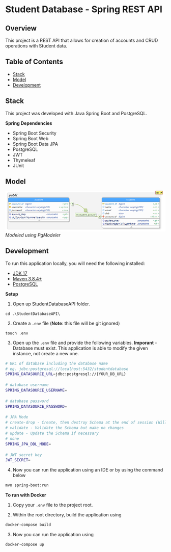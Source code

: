 # Student Database - Spring REST API

## Overview

This project is a REST API that allows for creation of accounts and CRUD operations with Student data.

## Table of Contents

- [Stack](#stack)<br/>
- [Model](#model)<br/>
- [Development](#development)<br/>

## Stack

This project was developed with Java Spring Boot and PostgreSQL.

**Spring Dependencies**

- Spring Boot Security
- Spring Boot Web
- Spring Boot Data JPA
- PostgreSQL
- JWT
- Thymeleaf
- JUnit

## Model
![](misc/studentdatabase-model.png)*Modeled using PgModeler*

## Development

To run this application locally, you will need the following installed:

- [JDK 17](https://www.oracle.com/java/technologies/javase/jdk17-archive-downloads.html)
- [Maven 3.8.4+](https://maven.apache.org/download.cgi)
- [PostgreSQL](https://www.postgresql.org/download/)

**Setup**

1) Open up StudentDatabaseAPI folder.

```
cd .\StudentDatabaseAPI\
```

2) Create a `.env` file (**Note**: this file will be git ignored)
    
```
touch .env
```

3) Open up the `.env` file and provide the following variables. **Imporant** - Database must exist. This application is able to modify the given instance, not create a new one.

```bash
# URL of database including the database name 
# eg. jdbc:postgresql://localhost:5432/studentdatabase
SPRING_DATASOURCE_URL=jdbc:postgresql://{YOUR_DB_URL}

# database username
SPRING_DATASOURCE_USERNAME=

# database password
SPRING_DATASOURCE_PASSWORD=

# JPA Mode
# create-drop - Create, then destroy Schema at the end of session (Will erase everything)
# validate - Validate the Schema but make no changes
# update - Update the Schema if necessary
# none
SPRING_JPA_DDL_MODE=

# JWT secret key
JWT_SECRET=
```

4) Now you can run the application using an IDE or by using the command below

```bash
mvn spring-boot:run
```

**To run with Docker**

1) Copy your `.env` file to the project root.

2) Within the root directory, build the application using
```bash
docker-compose build
```

3) Now you can run the application using
```bash
docker-compose up
```